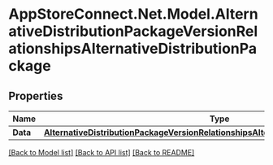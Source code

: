 # AppStoreConnect.Net.Model.AlternativeDistributionPackageVersionRelationshipsAlternativeDistributionPackage

## Properties

Name | Type | Description | Notes
------------ | ------------- | ------------- | -------------
**Data** | [**AlternativeDistributionPackageVersionRelationshipsAlternativeDistributionPackageData**](AlternativeDistributionPackageVersionRelationshipsAlternativeDistributionPackageData.md) |  | [optional] 

[[Back to Model list]](../README.md#documentation-for-models) [[Back to API list]](../README.md#documentation-for-api-endpoints) [[Back to README]](../README.md)

